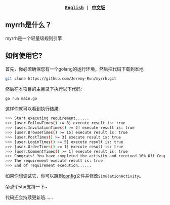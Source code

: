 <div align="center">
<strong>
<samp>

[English](https://github.com/Jeremy-Run/myrrh/README.md) | [中文版](https://github.com/Jeremy-Run/myrrh/README_CN.md)

</samp>
</strong>
</div>

## myrrh是什么？
myrrh是一个轻量级规则引擎



## 如何使用它?

首先，你必须确保您有一个golang的运行环境，然后把代码下载到本地

```bash
git clone https://github.com/Jeremy-Run/myrrh.git
```

然后在本项目的主目录下执行以下代码:

```bash
go run main.go
```

这样你就可以看到执行结果:

```bash
>>> Start executing requirement......
>>> [user.FollowTimes() >= 8] execute result is: true 
>>> [user.InvitationTimes() >= 2] execute result is: true 
>>> [user.BrowseTimes() >= 15] execute result is: true 
>>> [user.PostTimes() >= 3] execute result is: true 
>>> [user.LoginTimes() >= 5] execute result is: true 
>>> [user.OrderTimes() >= 1] execute result is: true 
>>> [user.CommentTimes() >= 1] execute result is: true 
>>> Congrats! You have completed the activity and received 10% Off Coupon reward 
>>> The requirement execute result is: true 
>>> End of requirement execution......
```

如果你想调试它，你可以跳到[config](config/config.go)文件并修改`SimulationActivity`。



😝点个star支持一下~

代码还会持续更新哦......

